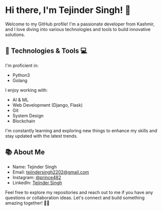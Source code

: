 # Hi there, I'm Tejinder Singh! 👋

Welcome to my GitHub profile! I'm a passionate developer from Kashmir, and I love diving into various technologies and tools to build innovative solutions.

## 🔧 Technologies & Tools 💻

I'm proficient in:
- Python3
- Golang

I enjoy working with:
- AI & ML
- Web Development (Django, Flask)
- Git
- System Design
- Blockchain

I'm constantly learning and exploring new things to enhance my skills and stay updated with the latest trends.

## 📚 About Me

- Name: Tejinder Singh
- Email: [tejindersingh2202@gmail.com](mailto:tejindersingh2202@gmail.com)
- Instagram: [@prince482](https://www.instagram.com/prince482)
- LinkedIn: [Tejinder Singh](https://www.linkedin.com/in/tejinder-singh)

Feel free to explore my repositories and reach out to me if you have any questions or collaboration ideas. Let's connect and build something amazing together! 👯‍♂️
